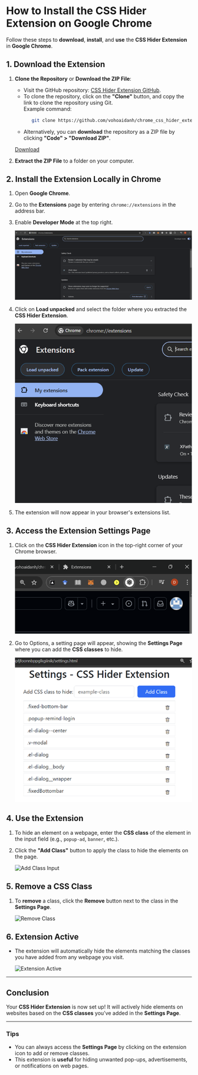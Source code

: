 # How to Install the CSS Hider Extension on Google Chrome

Follow these steps to **download**, **install**, and **use** the **CSS Hider Extension** in **Google Chrome**.

## 1. Download the Extension

1. **Clone the Repository** or **Download the ZIP File**:
   - Visit the GitHub repository: [CSS Hider Extension GitHub](https://github.com/vohoaidanh/chrome_css_hider_extention).
   - To clone the repository, click on the **"Clone"** button, and copy the link to clone the repository using Git.  
     Example command:
     ```bash
        git clone https://github.com/vohoaidanh/chrome_css_hider_extention.git
     ```
   - Alternatively, you can **download** the repository as a ZIP file by clicking **"Code" > "Download ZIP"**.

   [Download](https://github.com/vohoaidanh/chrome_css_hider_extention/archive/refs/heads/main.zip)

2. **Extract the ZIP File** to a folder on your computer.

## 2. Install the Extension Locally in Chrome

1. Open **Google Chrome**.
2. Go to the **Extensions** page by entering `chrome://extensions` in the address bar.
3. Enable **Developer Mode** at the top right.

   ![Developer Mode](https://github.com/vohoaidanh/chrome_css_hider_extention/blob/main/css-changer-extension/assets/dev_mode.png)

4. Click on **Load unpacked** and select the folder where you extracted the **CSS Hider Extension**.

   ![Load Unpacked](https://github.com/vohoaidanh/chrome_css_hider_extention/blob/main/css-changer-extension/assets/Load_unpacked.png)

5. The extension will now appear in your browser's extensions list.

## 3. Access the Extension Settings Page

1. Click on the **CSS Hider Extension** icon in the top-right corner of your Chrome browser.

   ![Extension Icon](https://github.com/vohoaidanh/chrome_css_hider_extention/blob/main/css-changer-extension/assets/ICon.png)

2. Go to Options, a setting page will appear, showing the **Settings Page** where you can add the **CSS classes** to hide.

   ![Settings Page](https://github.com/vohoaidanh/chrome_css_hider_extention/blob/main/css-changer-extension/assets/setting.png)

## 4. Use the Extension

1. To hide an element on a webpage, enter the **CSS class** of the element in the input field (e.g., `popup-ad`, `banner`, etc.).
2. Click the **"Add Class"** button to apply the class to hide the elements on the page.

   ![Add Class Input](#)

## 5. Remove a CSS Class

1. To **remove** a class, click the **Remove** button next to the class in the **Settings Page**.

   ![Remove Class](#)

## 6. Extension Active

- The extension will automatically hide the elements matching the classes you have added from any webpage you visit.

   ![Extension Active](#)

---

## Conclusion

Your **CSS Hider Extension** is now set up! It will actively hide elements on websites based on the **CSS classes** you’ve added in the **Settings Page**.

---

### Tips

- You can always access the **Settings Page** by clicking on the extension icon to add or remove classes.
- This extension is **useful** for hiding unwanted pop-ups, advertisements, or notifications on web pages.
